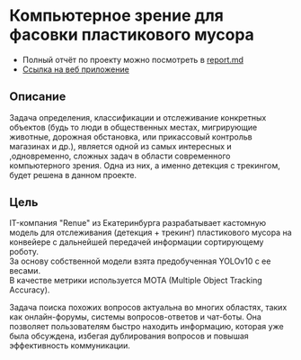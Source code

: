 <h1 align="left">Компьютерное зрение для фасовки пластикового мусора</a></h1>

* Полный отчёт по проекту можно посмотреть в [report.md](https://)
* [Ссылка на веб приложение](https://)

<h2 style="font-size: 20px;">Описание</h2>
Задача определения, классификации и отслеживание конкретных объектов (будь то люди в общественных местах, мигрирующие животные, дорожная обстановка, или прикассовый контрольв магазинах и др.), является одной из самых интересных и ,одновременно, сложных задач в области современного компьютерного зрения. Одна из них, а именно детекция с трекингом, будет решена в данном проекте.



<h2 style="font-size: 20px;">Цель</h2>
IT-компания "Renue" из Екатеринбурга разрабатывает кастомную модель для отслеживания (детекция + трекинг) пластикового мусора на конвейере с дальнейшей передачей информации сортирующему роботу.
</br>За основу собственной модели взята предобученная YOLOv10 c ее весами. 
</br>В качестве метрики используется MOTA (Multiple Object Tracking Accuracy).


Задача поиска похожих вопросов актуальна во многих областях, таких как онлайн-форумы, системы вопросов-ответов и чат-боты. Она позволяет пользователям быстро находить информацию, которая уже была обсуждена, избегая дублирования вопросов и повышая эффективность коммуникации.
